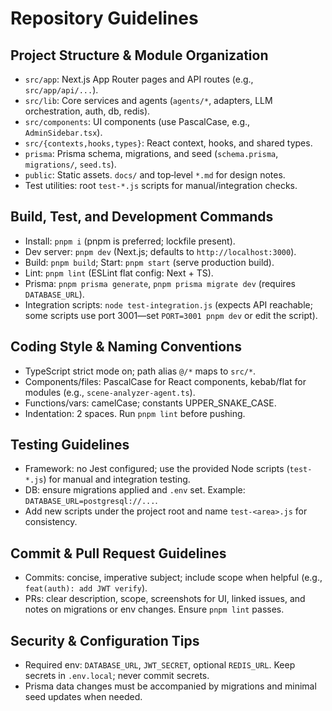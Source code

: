 # Repository Guidelines

## Project Structure & Module Organization
- `src/app`: Next.js App Router pages and API routes (e.g., `src/app/api/...`).
- `src/lib`: Core services and agents (`agents/*`, adapters, LLM orchestration, auth, db, redis).
- `src/components`: UI components (use PascalCase, e.g., `AdminSidebar.tsx`).
- `src/{contexts,hooks,types}`: React context, hooks, and shared types.
- `prisma`: Prisma schema, migrations, and seed (`schema.prisma`, `migrations/`, `seed.ts`).
- `public`: Static assets. `docs/` and top‑level `*.md` for design notes.
- Test utilities: root `test-*.js` scripts for manual/integration checks.

## Build, Test, and Development Commands
- Install: `pnpm i` (pnpm is preferred; lockfile present).
- Dev server: `pnpm dev` (Next.js; defaults to `http://localhost:3000`).
- Build: `pnpm build`; Start: `pnpm start` (serve production build).
- Lint: `pnpm lint` (ESLint flat config: Next + TS).
- Prisma: `pnpm prisma generate`, `pnpm prisma migrate dev` (requires `DATABASE_URL`).
- Integration scripts: `node test-integration.js` (expects API reachable; some scripts use port 3001—set `PORT=3001 pnpm dev` or edit the script).

## Coding Style & Naming Conventions
- TypeScript strict mode on; path alias `@/*` maps to `src/*`.
- Components/files: PascalCase for React components, kebab/flat for modules (e.g., `scene-analyzer-agent.ts`).
- Functions/vars: camelCase; constants UPPER_SNAKE_CASE.
- Indentation: 2 spaces. Run `pnpm lint` before pushing.

## Testing Guidelines
- Framework: no Jest configured; use the provided Node scripts (`test-*.js`) for manual and integration testing.
- DB: ensure migrations applied and `.env` set. Example: `DATABASE_URL=postgresql://...`.
- Add new scripts under the project root and name `test-<area>.js` for consistency.

## Commit & Pull Request Guidelines
- Commits: concise, imperative subject; include scope when helpful (e.g., `feat(auth): add JWT verify`).
- PRs: clear description, scope, screenshots for UI, linked issues, and notes on migrations or env changes. Ensure `pnpm lint` passes.

## Security & Configuration Tips
- Required env: `DATABASE_URL`, `JWT_SECRET`, optional `REDIS_URL`. Keep secrets in `.env.local`; never commit secrets.
- Prisma data changes must be accompanied by migrations and minimal seed updates when needed.
